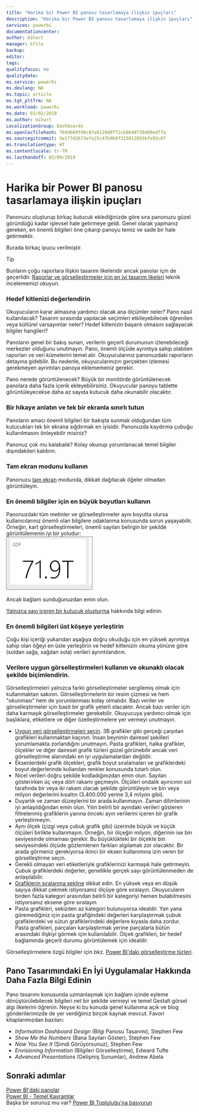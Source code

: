 ```yaml
---
title: "Harika bir Power BI panosu tasarlamaya ilişkin ipuçları"
description: "Harika bir Power BI panosu tasarlamaya ilişkin ipuçları"
services: powerbi
documentationcenter: 
author: mihart
manager: kfile
backup: 
editor: 
tags: 
qualityfocus: no
qualitydate: 
ms.service: powerbi
ms.devlang: NA
ms.topic: article
ms.tgt_pltfrm: NA
ms.workload: powerbi
ms.date: 03/02/2018
ms.author: mihart
LocalizationGroup: Dashboards
ms.openlocfilehash: 769d669f00c87e6139d8ff2cb8640739d09edf7a
ms.sourcegitcommit: 5e1f7d2673efe25c47b9b9f315011055bfe92c8f
ms.translationtype: HT
ms.contentlocale: tr-TR
ms.lasthandoff: 03/09/2018
---
```

# <a name="tips-for-designing-a-great-power-bi-dashboard"></a>Harika bir Power BI panosu tasarlamaya ilişkin ipuçları
Panonuzu oluşturup birkaç kutucuk eklediğinizde göre sıra panonuzu güzel göründüğü kadar işlevsel hale getirmeye geldi. Genel olarak yapmanız gereken, en önemli bilgileri öne çıkarıp panoyu temiz ve sade bir hale getirmektir.

Burada birkaç ipucu verilmiştir.

> [!TIP]
> Bunların çoğu raporlara ilişkin tasarım ilkeleridir ancak panolar için de geçerlidir.  [Raporlar ve görselleştirmeler için en iyi tasarım ilkeleri](power-bi-visualization-best-practices.md) teknik incelememizi okuyun.
> 
> 

### <a name="consider-your-audience"></a>Hedef kitlenizi değerlendirin
Okuyucuların karar almasına yardımcı olacak ana ölçümler neler? Pano nasıl kullanılacak? Tasarım sırasında yapılacak seçimleri etkileyebilecek öğrenilen veya kültürel varsayımlar neler? Hedef kitlenizin başarılı olmasını sağlayacak bilgiler hangileri?

Panoların genel bir bakış sunan, verilerin geçerli durumunun izlenebileceği merkezler olduğunu unutmayın. Pano, önemli ölçüde ayrıntıya sahip olabilen raporları ve veri kümelerini temel alır. Okuyucularınız panonuzdaki raporların detayına gidebilir. Bu nedenle, okuyucularınızın gerçekten izlemesi gerekmeyen ayrıntıları panoya eklememeniz gerekir.

Pano nerede görüntülenecek? Büyük bir monitörde görüntülenecek panolara daha fazla içerik ekleyebilirsiniz. Okuyucular panoyu tablette görüntüleyecekse daha az sayıda kutucuk daha okunabilir olacaktır.

### <a name="tell-a-story-and-keep-it-to-one-screen"></a>Bir hikaye anlatın ve tek bir ekranla sınırlı tutun
Panoların amacı önemli bilgileri bir bakışta sunmak olduğundan tüm kutucukları tek bir ekrana sığdırmak en iyisidir. Panonuzda kaydırma çubuğu kullanılmasını önleyebilir misiniz?

Panonuz çok mu kalabalık?  Kolay okunup yorumlanacak temel bilgiler dışındakileri kaldırın.

### <a name="make-use-of-full-screen-mode"></a>Tam ekran modunu kullanın
Panonuzu [tam ekran](service-fullscreen-mode.md) modunda, dikkati dağıtacak öğeler olmadan görüntüleyin.

### <a name="make-the-most-important-information-biggest"></a>En önemli bilgiler için en büyük boyutları kullanın
Panonuzdaki tüm metinler ve görselleştirmeler aynı boyutta olursa kullanıcılarınız önemli olan bilgilere odaklanma konusunda sorun yaşayabilir. Örneğin, kart görselleştirmeleri, önemli sayıları belirgin bir şekilde görüntülemenin iyi bir yoludur:  
![Kart görselleştirmesi](media/service-dashboards-design-tips/pbi_card.png)

Ancak bağlam sunduğunuzdan emin olun.  

[Yalnızca sayı içeren bir kutucuk oluşturma](power-bi-visualization-card.md) hakkında bilgi edinin.

### <a name="put-the-most-important-information-in-the-upper-corner"></a>En önemli bilgileri üst köşeye yerleştirin
Çoğu kişi içeriği yukarıdan aşağıya doğru okuduğu için en yüksek ayrıntıya sahip olan öğeyi en üste yerleştirin ve hedef kitlenizin okuma yönüne göre (soldan sağa, sağdan sola) verileri ayrıntılandırın.

### <a name="use-the-right-visualization-for-the-data-and-format-it-for-easy-reading"></a>Verilere uygun görselleştirmeleri kullanın ve okunaklı olacak şekilde biçimlendirin.
Görselleştirmeleri yalnızca farklı görselleştirmeler sergilemiş olmak için kullanmaktan sakının.  Görselleştirmelerin bir resim çizmesi ve hem "okunması" hem de yorumlanması kolay olmalıdır.  Bazı veriler ve görselleştirmeler için basit bir grafik yeterli olacaktır. Ancak bazı veriler için daha karmaşık görselleştirmeler gerekebilir. Okuyucuya yardımcı olmak için başlıklara, etiketlere ve diğer özelleştirmelere yer vermeyi unutmayın.  

* [Uygun veri görselleştirmeleri seçin](http://blogs.msdn.com/b/microsoft_business_intelligence1/archive/2012/10/08/best-practices-in-data-visualization.aspx). 3B grafikler gibi gerçeği çarpıtan grafikleri kullanmaktan kaçının. İnsan beyninin dairesel şekilleri yorumlamakta zorlandığını unutmayın. Pasta grafikleri, halka grafikler, ölçekler ve diğer dairesel grafik türleri güzel görünebilir ancak veri görselleştirme alanındaki en iyi uygulamalardan değildir.
* Eksenlerdeki grafik ölçekleri, grafik boyut sıralamaları ve grafiklerdeki boyut değerlerinde kullanılan renkler konusunda tutarlı olun.
* Nicel verileri doğru şekilde kodladığınızdan emin olun. Sayıları gösterirken üç veya dört rakamı geçmeyin. Ölçüleri ondalık ayırıcının sol tarafında bir veya iki rakam olacak şekilde görüntüleyin ve bin veya milyon değerlerini kısaltın (3.400.000 yerine 3,4 milyon gibi).
* Duyarlık ve zaman düzeylerini bir arada kullanmayın. Zaman dilimlerinin iyi anlaşıldığından emin olun.  Yılın belirli bir ayındaki verileri gösteren filtrelenmiş grafiklerin yanına önceki ayın verilerini içeren bir grafik yerleştirmeyin.
* Aynı ölçek (çizgi veya çubuk grafik gibi) üzerinde büyük ve küçük ölçüleri birlikte kullanmayın.  Örneğin, bir ölçeğin milyon, diğerinin ise bin seviyesinde olmaması gerekir.  Bu büyüklükteki bir ölçekte bin seviyesindeki ölçüde gözlemlenen farkları algılamak zor olacaktır.  Bir arada görmeniz gerekiyorsa ikinci bir eksen kullanımına izin veren bir görselleştirme seçin.
* Gerekli olmayan veri etiketleriyle grafiklerinizi karmaşık hale getirmeyin. Çubuk grafiklerdeki değerler, genellikle gerçek sayı görüntülenmeden de anlaşılabilir.
* [Grafiklerin sıralanma şekline](power-bi-report-change-sort.md) dikkat edin.  En yüksek veya en düşük sayıya dikkat çekmek istiyorsanız ölçüye göre sıralayın.  Okuyucuların birden fazla kategori arasından belirli bir kategoriyi hemen bulabilmesini istiyorsanız eksene göre sıralayın.  
* Pasta grafikleri, sekizden az kategori bulunuyorsa idealdir. Yan yana göremediğiniz için pasta grafiğindeki değerleri karşılaştırmak çubuk grafiklerdeki ve sütun grafiklerindeki değerlere kıyasla daha zordur. Pasta grafikleri, parçaları karşılaştırmak yerine parçalarla bütün arasındaki ilişkiyi görmek için kullanılabilir. Ölçek grafikleri, bir hedef bağlamında geçerli durumu görüntülemek için idealdir.

Görselleştirmelere özgü bilgiler için bkz. [Power BI'daki görselleştirme türleri](power-bi-visualization-types-for-reports-and-q-and-a.md).  

## <a name="learning-more-about-best-practice-dashboard-design"></a>Pano Tasarımındaki En İyi Uygulamalar Hakkında Daha Fazla Bilgi Edinin
Pano tasarımı konusunda uzmanlaşmak için bağlam içinde eyleme dönüştürülebilecek bilgileri net bir şekilde vermeyi ve temel Gestalt görsel algı ilkelerini öğrenin. Neyse ki bu konuda genel kullanıma açık ve blog gönderilerimizde de yer verdiğimiz birçok kaynak mevcut. Favori kitaplarımızdan bazıları:

* *Information Dashboard Design* (Bilgi Panosu Tasarımı), Stephen Few  
* *Show Me the Numbers* (Bana Sayıları Göster), Stephen Few  
* *Now You See It* (Şimdi Görüyorsunuz), Stephen Few  
* *Envisioning Information* (Bilgileri Görselleştirme), Edward Tufte  
* *Advanced Presentations* (Gelişmiş Sunumlar), Andrew Abela   

## <a name="next-steps"></a>Sonraki adımlar
[Power BI'daki panolar](service-dashboards.md)  
[Power BI - Temel Kavramlar](service-basic-concepts.md)  
Başka bir sorunuz mu var? [Power BI Topluluğu'na başvurun](http://community.powerbi.com/)

